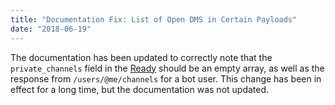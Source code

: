 ```yaml
---
title: "Documentation Fix: List of Open DMS in Certain Payloads"
date: "2018-06-19"
---
```


The documentation has been updated to correctly note that the `private_channels` field in the [Ready](#DOCS_EVENTS_GATEWAY_EVENTS/ready) should be an empty array, as well as the response from `/users/@me/channels` for a bot user. This change has been in effect for a long time, but the documentation was not updated.
